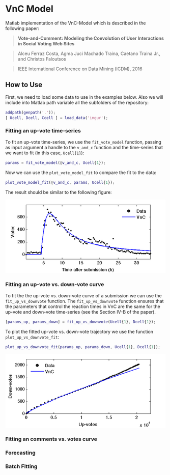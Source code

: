 # VnC Model

Matlab implementation of the VnC-Model which is described in the following paper:

>**Vote-and-Comment: Modeling the Coevolution of User Interactions in Social Voting Web Sites**

> Alceu Ferraz Costa, Agma Juci Machado Traina, Caetano Traina Jr., and Christos Faloutsos

> IEEE International Conference on Data Mining (ICDM), 2016

## How to Use

First, we need to load some data to use in the examples below. Also we will
include into Matlab path variable all the subfolders of the repository:
```matlab
addpath(genpath('.'));
[ Ucell, Dcell, Ccell ] = load_data('imgur');
```

### Fitting an up-vote time-series

To fit an up-vote time-series, we use the `fit_vote_model` function, passing
as input argument a handle to the `v_and_c` function and the time-series that
we want to fit (in this case, `Ucell{1}`):
```matlab
params = fit_vote_model(@v_and_c, Ucell{1});
```

Now we can use the `plot_vote_model_fit` to compare the fit to the data:
```matlab
plot_vote_model_fit(@v_and_c, params, Ucell{1});
```

The result should be similar to the following figure:

![Up-votes time-series fit](./doc/vote_model_fit.png?raw=true "Up-vote time-series fit" )


### Fitting an up-vote vs. down-vote curve

To fit the the up-vote vs. down-vote curve of a submission we can use the
`fit_up_vs_downvote` function.
The `fit_up_vs_downvote` function ensures that the parameters that control the
reaction times in VnC are the same for the up-vote and down-vote time-series
(see the Section IV-B of the paper).
```matlab
[params_up, params_down] = fit_up_vs_downvote(Ucell{1}, Dcell{1});
```

To plot the fitted up-vote vs. down-vote trajectory we use the function
`plot_up_vs_downvote_fit`:
```matlab
plot_up_vs_downvote_fit(params_up, params_down, Ucell{1}, Dcell{1});
```

![Up-vote vs. down-vote time-series fit](./doc/up_vs_downvote_fit.png?raw=true "Up-vote vs. down-vote time-series fit" )

### Fitting an comments vs. votes curve


### Forecasting


### Batch Fitting
